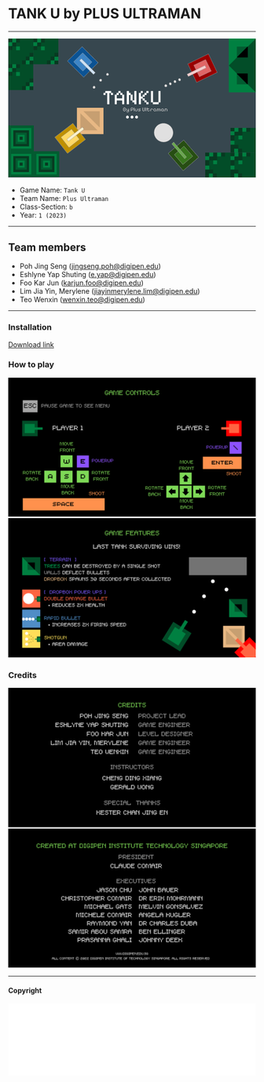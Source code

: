 # TANK U by PLUS ULTRAMAN

<hr />

![menu background](Assets/menu/menu_bg.png)

- Game Name: `Tank U`
- Team Name: `Plus Ultraman`
- Class-Section: `b`
- Year: `1 (2023)`

<hr />

## Team members

- Poh Jing Seng (jingseng.poh@digipen.edu)
- Eshlyne Yap Shuting (e.yap@digipen.edu)
- Foo Kar Jun (karjun.foo@digipen.edu)
- Lim Jia Yin, Merylene (jiayinmerylene.lim@digipen.edu)
- Teo Wenxin (wenxin.teo@digipen.edu)

<hr />

### Installation

[Download link](https://jspoh.github.io/tank_u_release/)

### How to play

![help 1](Assets/menu/help/help_1.png)
![help 2](Assets/menu/help/help_2.png)

### Credits

![Credits 1](Assets/menu/credits/credits_1.png)
![Credits 2](Assets/menu/credits/credits_2.png)

<hr />

#### Copyright

![Digipen logo](Assets/menu/DigiPen_BLACK.png)
